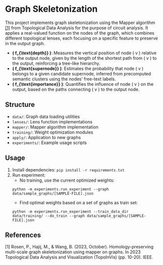 # Graph Skeletonization

This project implements graph skeletonization using the Mapper algorithm [[1]](#1) from Topological Data Analysis for the purpose of circuit analysis. It applies a real-valued function on the nodes of the graph, which combines different topological lenses, each focusing on a specific feature to preserve in the output graph.

- **\( f_{\text{depth}} \)**: Measures the vertical position of node \( v \) relative to the output node, given by the length of the shortest path from \( v \) to the output, reinforcing a tree-like hierarchy.  
- **\( f_{\text{supernode}} \)**: Estimates the probability that node \( v \) belongs to a given candidate supernode, inferred from precomputed semantic clusters using the nodes’ free-text labels.  
- **\( f_{\text{importance}} \)**: Quantifies the influence of node \( v \) on the output, based on the paths connecting \( v \) to the output node.  


## Structure
- `data/`: Graph data loading utilities
- `lenses/`: Lens function implementations
- `mapper/`: Mapper algorithm implementation
- `training/`: Weight optimization modules
- `apply/`: Application to new graphs
- `experiments/`: Example usage scripts

## Usage
1. Install dependencies: `pip install -r requirements.txt`
2. Run experiment:
    - No training, use the current optimized weights: 
    ```
    python -m experiments.run_experiment --graph data/sample_graphs/[SAMPLE-FILE].json
    ```
    - Find optimal weights based on a set of graphs as train set:
    ```
    python -m experiments.run_experiment --train_data_dir data/training/ --do_train --graph data/sample_graphs/[SAMPLE-FILE].json
    ```

## References
<a id="1">[1]</a> 
Rosen, P., Hajij, M., & Wang, B. (2023, October). Homology-preserving multi-scale graph skeletonization using mapper on graphs. In 2023 Topological Data Analysis and Visualization (TopoInVis) (pp. 10-20). IEEE.
